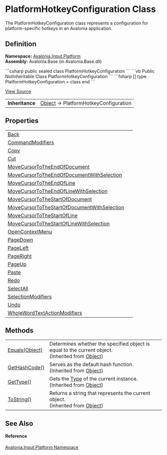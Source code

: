 # PlatformHotkeyConfiguration Class


The PlatformHotkeyConfiguration class represents a configuration for platform-specific hotkeys in an Avalonia application.



## Definition
**Namespace:** <a href="N_Avalonia_Input_Platform">Avalonia.Input.Platform</a>  
**Assembly:** Avalonia.Base (in Avalonia.Base.dll)

<Tabs groupId="api-code-preview">
<TabItem value="csharp" label="C#">
```csharp
public sealed class PlatformHotkeyConfiguration
```
</TabItem>
<TabItem value="vb" label="VB">
```vb
Public NotInheritable Class PlatformHotkeyConfiguration
```
</TabItem>
<TabItem value="fsharp" label="F#">
```fsharp
[<SealedAttribute>]
type PlatformHotkeyConfiguration = class end
```
</TabItem>
</Tabs>



<a href="https://github.com/AvaloniaUI/Avalonia/tree/master/src/Avalonia.Base/Input/Platform/PlatformHotkeyConfiguration.cs" title="View the source code">View Source</a>

<table>
<tr><td><strong>Inheritance</strong></td><td><a href="https://learn.microsoft.com/dotnet/api/system.object" target="_blank" rel="noopener noreferrer">Object</a>  →  PlatformHotkeyConfiguration</td></tr>
</table>



## Properties
<table>
<tr>
<td><a href="P_Avalonia_Input_Platform_PlatformHotkeyConfiguration_Back">Back</a></td>
<td> </td>
</tr>
<tr>
<td><a href="P_Avalonia_Input_Platform_PlatformHotkeyConfiguration_CommandModifiers">CommandModifiers</a></td>
<td> </td>
</tr>
<tr>
<td><a href="P_Avalonia_Input_Platform_PlatformHotkeyConfiguration_Copy">Copy</a></td>
<td> </td>
</tr>
<tr>
<td><a href="P_Avalonia_Input_Platform_PlatformHotkeyConfiguration_Cut">Cut</a></td>
<td> </td>
</tr>
<tr>
<td><a href="P_Avalonia_Input_Platform_PlatformHotkeyConfiguration_MoveCursorToTheEndOfDocument">MoveCursorToTheEndOfDocument</a></td>
<td> </td>
</tr>
<tr>
<td><a href="P_Avalonia_Input_Platform_PlatformHotkeyConfiguration_MoveCursorToTheEndOfDocumentWithSelection">MoveCursorToTheEndOfDocumentWithSelection</a></td>
<td> </td>
</tr>
<tr>
<td><a href="P_Avalonia_Input_Platform_PlatformHotkeyConfiguration_MoveCursorToTheEndOfLine">MoveCursorToTheEndOfLine</a></td>
<td> </td>
</tr>
<tr>
<td><a href="P_Avalonia_Input_Platform_PlatformHotkeyConfiguration_MoveCursorToTheEndOfLineWithSelection">MoveCursorToTheEndOfLineWithSelection</a></td>
<td> </td>
</tr>
<tr>
<td><a href="P_Avalonia_Input_Platform_PlatformHotkeyConfiguration_MoveCursorToTheStartOfDocument">MoveCursorToTheStartOfDocument</a></td>
<td> </td>
</tr>
<tr>
<td><a href="P_Avalonia_Input_Platform_PlatformHotkeyConfiguration_MoveCursorToTheStartOfDocumentWithSelection">MoveCursorToTheStartOfDocumentWithSelection</a></td>
<td> </td>
</tr>
<tr>
<td><a href="P_Avalonia_Input_Platform_PlatformHotkeyConfiguration_MoveCursorToTheStartOfLine">MoveCursorToTheStartOfLine</a></td>
<td> </td>
</tr>
<tr>
<td><a href="P_Avalonia_Input_Platform_PlatformHotkeyConfiguration_MoveCursorToTheStartOfLineWithSelection">MoveCursorToTheStartOfLineWithSelection</a></td>
<td> </td>
</tr>
<tr>
<td><a href="P_Avalonia_Input_Platform_PlatformHotkeyConfiguration_OpenContextMenu">OpenContextMenu</a></td>
<td> </td>
</tr>
<tr>
<td><a href="P_Avalonia_Input_Platform_PlatformHotkeyConfiguration_PageDown">PageDown</a></td>
<td> </td>
</tr>
<tr>
<td><a href="P_Avalonia_Input_Platform_PlatformHotkeyConfiguration_PageLeft">PageLeft</a></td>
<td> </td>
</tr>
<tr>
<td><a href="P_Avalonia_Input_Platform_PlatformHotkeyConfiguration_PageRight">PageRight</a></td>
<td> </td>
</tr>
<tr>
<td><a href="P_Avalonia_Input_Platform_PlatformHotkeyConfiguration_PageUp">PageUp</a></td>
<td> </td>
</tr>
<tr>
<td><a href="P_Avalonia_Input_Platform_PlatformHotkeyConfiguration_Paste">Paste</a></td>
<td> </td>
</tr>
<tr>
<td><a href="P_Avalonia_Input_Platform_PlatformHotkeyConfiguration_Redo">Redo</a></td>
<td> </td>
</tr>
<tr>
<td><a href="P_Avalonia_Input_Platform_PlatformHotkeyConfiguration_SelectAll">SelectAll</a></td>
<td> </td>
</tr>
<tr>
<td><a href="P_Avalonia_Input_Platform_PlatformHotkeyConfiguration_SelectionModifiers">SelectionModifiers</a></td>
<td> </td>
</tr>
<tr>
<td><a href="P_Avalonia_Input_Platform_PlatformHotkeyConfiguration_Undo">Undo</a></td>
<td> </td>
</tr>
<tr>
<td><a href="P_Avalonia_Input_Platform_PlatformHotkeyConfiguration_WholeWordTextActionModifiers">WholeWordTextActionModifiers</a></td>
<td> </td>
</tr>
</table>

## Methods
<table>
<tr>
<td><a href="https://learn.microsoft.com/dotnet/api/system.object.equals#system-object-equals(system-object)" target="_blank" rel="noopener noreferrer">Equals(Object)</a></td>
<td>Determines whether the specified object is equal to the current object.<br />(Inherited from <a href="https://learn.microsoft.com/dotnet/api/system.object" target="_blank" rel="noopener noreferrer">Object</a>)</td>
</tr>
<tr>
<td><a href="https://learn.microsoft.com/dotnet/api/system.object.gethashcode" target="_blank" rel="noopener noreferrer">GetHashCode()</a></td>
<td>Serves as the default hash function.<br />(Inherited from <a href="https://learn.microsoft.com/dotnet/api/system.object" target="_blank" rel="noopener noreferrer">Object</a>)</td>
</tr>
<tr>
<td><a href="https://learn.microsoft.com/dotnet/api/system.object.gettype" target="_blank" rel="noopener noreferrer">GetType()</a></td>
<td>Gets the <a href="https://learn.microsoft.com/dotnet/api/system.type" target="_blank" rel="noopener noreferrer">Type</a> of the current instance.<br />(Inherited from <a href="https://learn.microsoft.com/dotnet/api/system.object" target="_blank" rel="noopener noreferrer">Object</a>)</td>
</tr>
<tr>
<td><a href="https://learn.microsoft.com/dotnet/api/system.object.tostring" target="_blank" rel="noopener noreferrer">ToString()</a></td>
<td>Returns a string that represents the current object.<br />(Inherited from <a href="https://learn.microsoft.com/dotnet/api/system.object" target="_blank" rel="noopener noreferrer">Object</a>)</td>
</tr>
</table>

## See Also


#### Reference
<a href="N_Avalonia_Input_Platform">Avalonia.Input.Platform Namespace</a>  

